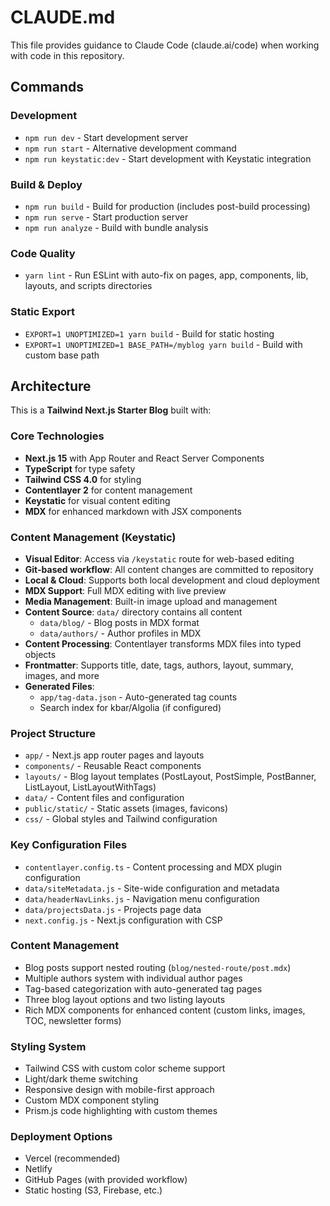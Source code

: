 # CLAUDE.md

This file provides guidance to Claude Code (claude.ai/code) when working with code in this repository.

## Commands

### Development

- `npm run dev` - Start development server
- `npm run start` - Alternative development command
- `npm run keystatic:dev` - Start development with Keystatic integration

### Build & Deploy

- `npm run build` - Build for production (includes post-build processing)
- `npm run serve` - Start production server
- `npm run analyze` - Build with bundle analysis

### Code Quality

- `yarn lint` - Run ESLint with auto-fix on pages, app, components, lib, layouts, and scripts directories

### Static Export

- `EXPORT=1 UNOPTIMIZED=1 yarn build` - Build for static hosting
- `EXPORT=1 UNOPTIMIZED=1 BASE_PATH=/myblog yarn build` - Build with custom base path

## Architecture

This is a **Tailwind Next.js Starter Blog** built with:

### Core Technologies

- **Next.js 15** with App Router and React Server Components
- **TypeScript** for type safety
- **Tailwind CSS 4.0** for styling
- **Contentlayer 2** for content management
- **Keystatic** for visual content editing
- **MDX** for enhanced markdown with JSX components

### Content Management (Keystatic)

- **Visual Editor**: Access via `/keystatic` route for web-based editing
- **Git-based workflow**: All content changes are committed to repository
- **Local & Cloud**: Supports both local development and cloud deployment
- **MDX Support**: Full MDX editing with live preview
- **Media Management**: Built-in image upload and management
- **Content Source**: `data/` directory contains all content
  - `data/blog/` - Blog posts in MDX format
  - `data/authors/` - Author profiles in MDX
- **Content Processing**: Contentlayer transforms MDX files into typed objects
- **Frontmatter**: Supports title, date, tags, authors, layout, summary, images, and more
- **Generated Files**:
  - `app/tag-data.json` - Auto-generated tag counts
  - Search index for kbar/Algolia (if configured)

### Project Structure

- `app/` - Next.js app router pages and layouts
- `components/` - Reusable React components
- `layouts/` - Blog layout templates (PostLayout, PostSimple, PostBanner, ListLayout, ListLayoutWithTags)
- `data/` - Content files and configuration
- `public/static/` - Static assets (images, favicons)
- `css/` - Global styles and Tailwind configuration

### Key Configuration Files

- `contentlayer.config.ts` - Content processing and MDX plugin configuration
- `data/siteMetadata.js` - Site-wide configuration and metadata
- `data/headerNavLinks.js` - Navigation menu configuration
- `data/projectsData.js` - Projects page data
- `next.config.js` - Next.js configuration with CSP

### Content Management

- Blog posts support nested routing (`blog/nested-route/post.mdx`)
- Multiple authors system with individual author pages
- Tag-based categorization with auto-generated tag pages
- Three blog layout options and two listing layouts
- Rich MDX components for enhanced content (custom links, images, TOC, newsletter forms)

### Styling System

- Tailwind CSS with custom color scheme support
- Light/dark theme switching
- Responsive design with mobile-first approach
- Custom MDX component styling
- Prism.js code highlighting with custom themes

### Deployment Options

- Vercel (recommended)
- Netlify
- GitHub Pages (with provided workflow)
- Static hosting (S3, Firebase, etc.)
